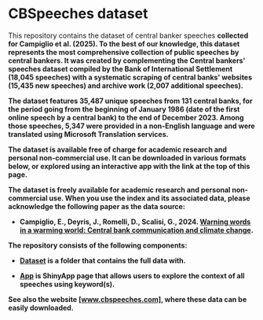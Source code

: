 # CBSpeeches dataset

This repository contains the dataset of central banker speeches <b collected > collected for Campiglio et al. (2025). To the best of our knowledge, this dataset represents the most comprehensive collection of public speeches by central bankers. It was created by complementing the Central bankers' speeches dataset compiled by the Bank of International Settlement (18,045 speeches) with a systematic scraping of central banks' websites (15,435 new speeches) and archive work (2,007 additional speeches).

The dataset features 35,487 unique speeches from 131 central banks, for the period going from the beginning of January 1986 (date of the first online speech by a central bank) to the end of December 2023. Among those speeches, 5,347 were provided in a non-English language and were translated using Microsoft Translation services.

The dataset is available free of charge for academic research and personal non-commercial use. It can be downloaded in various formats below, or explored using an interactive app with the link at the top of this page.

The dataset is freely available for academic research and personal non-commercial use.
When you use the index and its associated data, please acknowledge the following paper as the data source:
- Campiglio, E., Deyris, J., Romelli, D., Scalisi, G., 2024. [Warning words in a warming world: Central bank communication and climate change]().


The repository consists of the following components:

- [Dataset](https://github.com/DRomelli/cbspeeches/tree/main/dataset) is a folder that contains the full data with.
  
- [App](https://github.com/centralbankspeeches/app) is ShinyApp page that allows users to explore the context of all speeches using keyword(s). 

See also the website [www.cbspeeches.com], where these data can be easily downloaded. 
